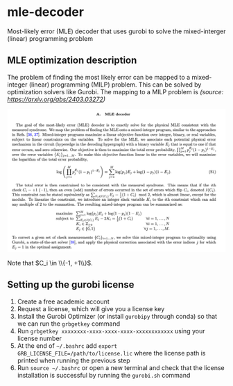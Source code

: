 # mle-decoder

Most-likely error (MLE) decoder that uses gurobi to solve the mixed-interger (linear) programming problem


## MLE optimization description

The problem of finding the most likely error can be mapped to a mixed-integer (linear) programming (MILP) problem. 
This can be solved by optimization solvers like Gurobi. The mapping to a MILP problem is _(source: https://arxiv.org/abs/2403.03272)_

![alt text](https://github.com/MarcSerraPeralta/mle-decoder/blob/main/images/mle_description.png?raw=true)

Note that $C_i \in \\{-1, +1\\}$. 


## Setting up the gurobi license

1. Create a free academic account
2. Request a license, which will give you a license key
3. Install the Gurobi Optimizer (or install `gurobipy` through conda) so that we can run the `grbgetkey` command
4. Run `grbgetkey xxxxxxxx-xxxx-xxxx-xxxx-xxxxxxxxxxxx` using your license number
5. At the end of `~/.bashrc` add `export GRB_LICENSE_FILE=/path/to/license.lic` where the license path is printed when running the previous step
6. Run `source ~/.bashrc` or open a new terminal and check that the license installation is successful by running the `gurobi.sh` command

